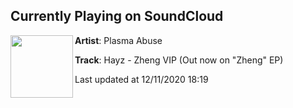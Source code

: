 ## Currently Playing on SoundCloud

[<img align="left" width="100" src="https://i1.sndcdn.com/artworks-XaphCuSNoyR0OJ8d-eLN1vg-t50x50.jpg">](https://soundcloud.com/plasmaabuse/hayz-zheng-vip-out-now-on-zheng-ep)

**Artist**: Plasma Abuse 

**Track**: Hayz - Zheng VIP (Out now on "Zheng" EP)

Last updated at 12/11/2020 18:19
